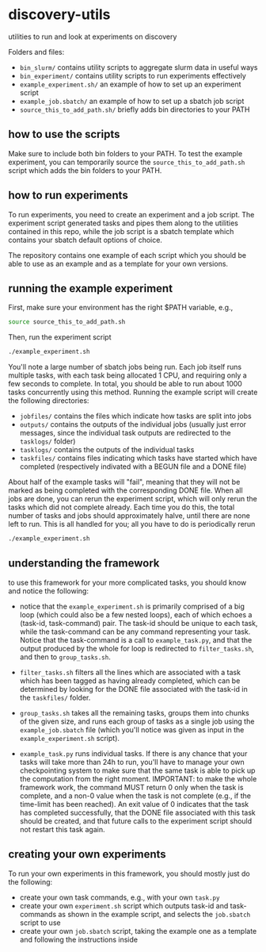 # discovery-utils
utilities to run and look at experiments on discovery

Folders and files:

- `bin_slurm/` contains utility scripts to aggregate slurm data in useful ways
- `bin_experiment/` contains utility scripts to run experiments effectively
- `example_experiment.sh/` an example of how to set up an experiment script
- `example_job.sbatch/` an example of how to set up a sbatch job script
- `source_this_to_add_path.sh/` briefly adds bin directories to your PATH

## how to use the scripts

Make sure to include both bin folders to your PATH.  To test the example
experiment, you can temporarily source the `source_this_to_add_path.sh`
script which adds the bin folders to your PATH.

## how to run experiments

To run experiments, you need to create an experiment and a job script.  The
experiment script generated tasks and pipes them along to the utilities
contained in this repo, while the job script is a sbatch template which
contains your sbatch default options of choice.

The repository contains one example of each script which you should be able to
use as an example and as a template for your own versions.

## running the example experiment

First, make sure your environment has the right $PATH variable, e.g.,

```bash
source source_this_to_add_path.sh
```

Then, run the experiment script

```bash
./example_experiment.sh
```

You'll note a large number of sbatch jobs being run.  Each job itself runs
multiple tasks, with each task being allocated 1 CPU, and requiring only a few
seconds to complete.  In total, you should be able to run about 1000 tasks
concurrently using this method.  Running the example script will create the
following directories:

- `jobfiles/` contains the files which indicate how tasks are split into jobs 
- `outputs/` contains the outputs of the individual jobs (usually just error messages, since the individual task outputs are redirected to the `tasklogs/` folder)
- `tasklogs/` contains the outputs of the individual tasks
- `taskfiles/` contains files indicating which tasks have started which have completed (respectively indivated with a BEGUN file and a DONE file)

About half of the example tasks will "fail", meaning that they will not be
marked as being completed with the corresponding DONE file.  When all jobs are
done, you can rerun the experiment script, which will only rerun the tasks
which did not complete already.  Each time you do this, the total number of
tasks and jobs should approximately halve, until there are none left to run.
This is all handled for you; all you have to do is periodically rerun

```bash
./example_experiment.sh
```

## understanding the framework

to use this framework for your more complicated tasks, you should know and notice the following:

* notice that the `example_experiment.sh` is primarily comprised of a big loop (which could also be a few nested loops), each of which echoes a (task-id, task-command) pair.  The task-id should be unique to each task, while the task-command can be any command representing your task.  Notice that the task-command is a call to `example_task.py`, and that the output produced by the whole for loop is redirected to `filter_tasks.sh`, and then to `group_tasks.sh`.

- `filter_tasks.sh` filters all the lines which are associated with a task which has been tagged as having already completed, which can be determined by looking for the DONE file associated with the task-id in the `taskfiles/` folder.

- `group_tasks.sh` takes all the remaining tasks, groups them into chunks of the given size, and runs each group of tasks as a single job using the `example_job.sbatch` file (which you'll notice was given as input in the `example_experiment.sh` script).

- `example_task.py` runs individual tasks.  If there is any chance that your tasks will take more than 24h to run, you'll have to manage your own checkpointing system to make sure that the same task is able to pick up the computation from the right moment.  IMPORTANT: to make the whole framework work, the command MUST return 0 only when the task is complete, and a non-0 value when the task is not complete (e.g., if the time-limit has been reached).  An exit value of 0 indicates that the task has completed successfully, that the DONE file associated with this task should be created, and that future calls to the experiment script should not restart this task again.

## creating your own experiments

To run your own experiments in this framework, you should mostly just do the following:

- create your own task commands, e.g., with your own `task.py`
- create your own `experiment.sh` script which outputs task-id and task-commands as shown in the example script, and selects the `job.sbatch` script to use
- create your own `job.sbatch` script, taking the example one as a template and following the instructions inside
